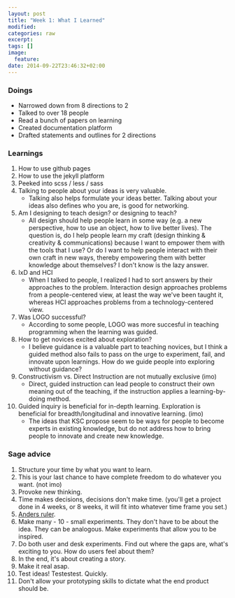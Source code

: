 ```yaml
---
layout: post
title: "Week 1: What I Learned"
modified:
categories: raw 
excerpt:
tags: []
image:
  feature:
date: 2014-09-22T23:46:32+02:00
---
```

### Doings

- Narrowed down from 8 directions to 2
- Talked to over 18 people
- Read a bunch of papers on learning
- Created documentation platform
- Drafted statements and outlines for 2 directions

### Learnings

1. How to use github pages
2. How to use the jekyll platform
3. Peeked into scss / less / sass 
4. Talking to people about your ideas is very valuable.
    - Talking also helps formulate your ideas better. Talking about your ideas also defines who you are, is good for networking.
5. Am I designing to teach design? or designing to teach? 
    - All design should help people learn in some way (e.g. a new perspective, how to use an object, how to live better lives). The question is, do I help people learn my craft (design thinking & creativity & communications) because I want to empower them with the tools that I use? Or do I want to help people interact with their own craft in new ways, thereby empowering them with better knowledge about themselves? I don't know is the lazy answer.
6. IxD and HCI
    - When I talked to people, I realized I had to sort answers by their approaches to the problem. Interaction design approaches problems from a people-centered view, at least the way we've been taught it, whereas HCI approaches problems from a technology-centered view. 
7. Was LOGO successful?
    - According to some people, LOGO was more succesful in teaching programming when the learning was guided. 
8. How to get novices excited about exploration?
    - I believe guidance is a valuable part to teaching novices, but I think a guided method also fails to pass on the urge to experiment, fail, and innovate upon learnings. How do we guide people into exploring without guidance? 
9. Constructivism vs. Direct Instruction are not mutually exclusive (imo)
    - Direct, guided instruction can lead people to construct their own meaning out of the teaching, if the instruction applies a learning-by-doing method. 
10. Guided inquiry is beneficial for in-depth learning. Exploration is beneficial for  breadth/longitudinal and innovative learning. (imo)
    - The ideas that KSC propose seem to be ways for people to become experts in existing knowledge, but do not address how to bring people to innovate and create new knowledge.


### Sage advice 

1. Structure your time by what you want to learn.
2. This is your last chance to have complete freedom to do whatever you want. (not imo)
3. Provoke new thinking.
4. Time makes decisions, decisions don't make time. (you'll get a project done in 4 weeks, or 8 weeks, it will fit into whatever time frame you set.)
5. [Anders ruler](http://blog.multiblah.com/index.php/site/anders_ruler/).
6. Make many - 10 - small experiments. They don't have to be about the idea. They can be analogous. Make experiments that allow you to be inspired. 
7. Do both user and desk experiments. Find out where the gaps are, what's exciting to you. How do users feel about them? 
8. In the end, it's about creating a story. 
9. Make it real asap. 
10. Test ideas! Testestest. Quickly. 
11. Don't allow your prototyping skills to dictate what the end product should be. 
